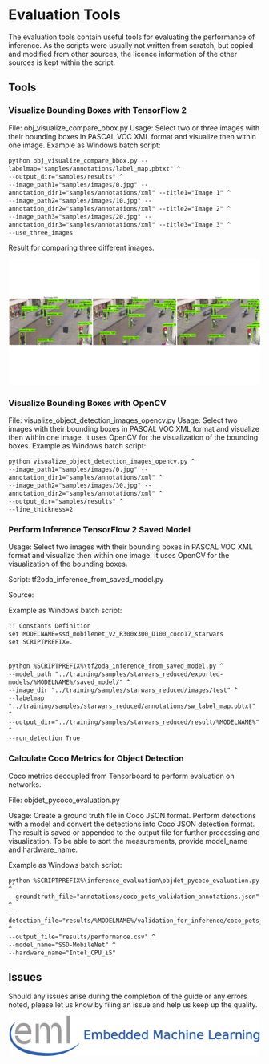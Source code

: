 # Evaluation Tools

The evaluation tools contain useful tools for evaluating the performance of inference. As the scripts were usually not written from scratch, but copied 
and modified from other sources, the licence information of the other sources is kept within the script.

## Tools

### Visualize Bounding Boxes with TensorFlow 2
File: obj_visualize_compare_bbox.py
Usage: Select two or three images with their bounding boxes in PASCAL VOC XML format and visualize then within one image.
Example as Windows batch script: 
```
python obj_visualize_compare_bbox.py --labelmap="samples/annotations/label_map.pbtxt" ^
--output_dir="samples/results" ^
--image_path1="samples/images/0.jpg" --annotation_dir1="samples/annotations/xml" --title1="Image 1" ^
--image_path2="samples/images/10.jpg" --annotation_dir2="samples/annotations/xml" --title2="Image 2" ^
--image_path3="samples/images/20.jpg" --annotation_dir3="samples/annotations/xml" --title3="Image 3" ^
--use_three_images
```

Result for comparing three different images.

<div align="center">
  <img src="./samples/results/bbox_0_10_20.jpg">
</div>

### Visualize Bounding Boxes with OpenCV
File: visualize_object_detection_images_opencv.py
Usage: Select two images with their bounding boxes in PASCAL VOC XML format and visualize then within one image.
It uses OpenCV for the visualization of the bounding boxes.
Example as Windows batch script: 
```
python visualize_object_detection_images_opencv.py ^
--image_path1="samples/images/0.jpg" --annotation_dir1="samples/annotations/xml" ^
--image_path2="samples/images/30.jpg" --annotation_dir2="samples/annotations/xml" ^
--output_dir="samples/results" ^
--line_thickness=2
```

### Perform Inference TensorFlow 2 Saved Model
Usage: Select two images with their bounding boxes in PASCAL VOC XML format and visualize then within one image.
It uses OpenCV for the visualization of the bounding boxes.

Script: tf2oda_inference_from_saved_model.py

Source: 

Example as Windows batch script: 
```
:: Constants Definition
set MODELNAME=ssd_mobilenet_v2_R300x300_D100_coco17_starwars
set SCRIPTPREFIX=.


python %SCRIPTPREFIX%\tf2oda_inference_from_saved_model.py ^
--model_path "../training/samples/starwars_reduced/exported-models/%MODELNAME%/saved_model/" ^
--image_dir "../training/samples/starwars_reduced/images/test" ^
--labelmap "../training/samples/starwars_reduced/annotations/sw_label_map.pbtxt" ^
--output_dir="../training/samples/starwars_reduced/result/%MODELNAME%" ^
--run_detection True 
```

### Calculate Coco Metrics for Object Detection
Coco metrics decoupled from Tensorboard to perform evaluation on networks.

File: objdet_pycoco_evaluation.py

Usage: Create a ground truth file in Coco JSON format. Perform detections with a model and convert the detections into Coco JSON detection format. 
The result is saved or appended to the output file for further processing and visualization. To be able to sort the measurements, provide model_name 
and hardware_name.

Example as Windows batch script: 
```
python %SCRIPTPREFIX%\inference_evaluation\objdet_pycoco_evaluation.py ^
--groundtruth_file="annotations/coco_pets_validation_annotations.json" ^
--detection_file="results/%MODELNAME%/validation_for_inference/coco_pets_detection_annotations.json" ^
--output_file="results/performance.csv" ^
--model_name="SSD-MobileNet" ^
--hardware_name="Intel_CPU_i5"
```



## Issues
Should any issues arise during the completion of the guide or any errors noted, please let us know by filing an issue and help us keep up the quality.

<div align="center">
  <img src="../../_img/eml_logo_and_text.png", width="500">
</div>
